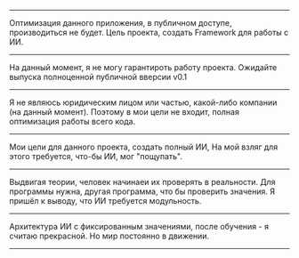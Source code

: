 ***
  Оптимизация данного приложения, в публичном доступе, производиться не будет.
  Цель проекта, создать Framework для работы с ИИ.
***
  На данный момент, я не могу гарантироть работу проекта.
  Ожидайте выпуска полноценной публичной вверсии v0.1
***
  Я не являюсь юридическим лицом или частью, какой-либо компании (на данный момент).
  Поэтому в мои цели не входит, полная оптимизация работы всего кода.
***
  Мои цели для данного проекта, создать полный ИИ,
  На мой взляг для этого требуется, что-бы ИИ, мог "пощупать".
***
  Выдвигая теории, человек начинаеи их проверять в реальности.
  Для программы нужна, другая программа, что бы проверить значения.
  Я пришёл к выводу, что ИИ требуется модульность.
***
  Архитектура ИИ с фиксированным значениями, после обучения - я считаю прекрасной.
  Но мир постоянно в движении.
***
